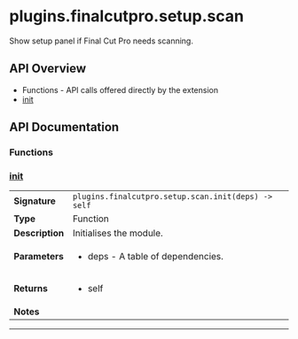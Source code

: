 # plugins.finalcutpro.setup.scan

Show setup panel if Final Cut Pro needs scanning.

## API Overview
* Functions - API calls offered directly by the extension
 * [init](#init)

## API Documentation

### Functions


### [init](#init)

|                                             |                                                                                     |
| --------------------------------------------|-------------------------------------------------------------------------------------|
| **Signature**                               | `plugins.finalcutpro.setup.scan.init(deps) -> self`                                                                    |
| **Type**                                    | Function                                                                     |
| **Description**                             | Initialises the module.                                                                     |
| **Parameters**                              | <ul><li>deps - A table of dependencies.</li></ul> |
| **Returns**                                 | <ul><li>self</li></ul>          |
| **Notes**                                   | <ul></ul>                |

---
